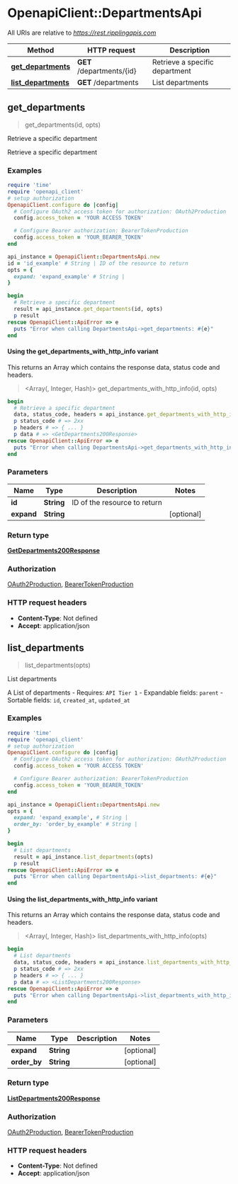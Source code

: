 # OpenapiClient::DepartmentsApi

All URIs are relative to *https://rest.ripplingapis.com*

| Method | HTTP request | Description |
| ------ | ------------ | ----------- |
| [**get_departments**](DepartmentsApi.md#get_departments) | **GET** /departments/{id} | Retrieve a specific department |
| [**list_departments**](DepartmentsApi.md#list_departments) | **GET** /departments | List departments |


## get_departments

> <GetDepartments200Response> get_departments(id, opts)

Retrieve a specific department

Retrieve a specific department

### Examples

```ruby
require 'time'
require 'openapi_client'
# setup authorization
OpenapiClient.configure do |config|
  # Configure OAuth2 access token for authorization: OAuth2Production
  config.access_token = 'YOUR ACCESS TOKEN'

  # Configure Bearer authorization: BearerTokenProduction
  config.access_token = 'YOUR_BEARER_TOKEN'
end

api_instance = OpenapiClient::DepartmentsApi.new
id = 'id_example' # String | ID of the resource to return
opts = {
  expand: 'expand_example' # String | 
}

begin
  # Retrieve a specific department
  result = api_instance.get_departments(id, opts)
  p result
rescue OpenapiClient::ApiError => e
  puts "Error when calling DepartmentsApi->get_departments: #{e}"
end
```

#### Using the get_departments_with_http_info variant

This returns an Array which contains the response data, status code and headers.

> <Array(<GetDepartments200Response>, Integer, Hash)> get_departments_with_http_info(id, opts)

```ruby
begin
  # Retrieve a specific department
  data, status_code, headers = api_instance.get_departments_with_http_info(id, opts)
  p status_code # => 2xx
  p headers # => { ... }
  p data # => <GetDepartments200Response>
rescue OpenapiClient::ApiError => e
  puts "Error when calling DepartmentsApi->get_departments_with_http_info: #{e}"
end
```

### Parameters

| Name | Type | Description | Notes |
| ---- | ---- | ----------- | ----- |
| **id** | **String** | ID of the resource to return |  |
| **expand** | **String** |  | [optional] |

### Return type

[**GetDepartments200Response**](GetDepartments200Response.md)

### Authorization

[OAuth2Production](../README.md#OAuth2Production), [BearerTokenProduction](../README.md#BearerTokenProduction)

### HTTP request headers

- **Content-Type**: Not defined
- **Accept**: application/json


## list_departments

> <ListDepartments200Response> list_departments(opts)

List departments

A List of departments  - Requires: `API Tier 1`  - Expandable fields: `parent`  - Sortable fields: `id`, `created_at`, `updated_at`

### Examples

```ruby
require 'time'
require 'openapi_client'
# setup authorization
OpenapiClient.configure do |config|
  # Configure OAuth2 access token for authorization: OAuth2Production
  config.access_token = 'YOUR ACCESS TOKEN'

  # Configure Bearer authorization: BearerTokenProduction
  config.access_token = 'YOUR_BEARER_TOKEN'
end

api_instance = OpenapiClient::DepartmentsApi.new
opts = {
  expand: 'expand_example', # String | 
  order_by: 'order_by_example' # String | 
}

begin
  # List departments
  result = api_instance.list_departments(opts)
  p result
rescue OpenapiClient::ApiError => e
  puts "Error when calling DepartmentsApi->list_departments: #{e}"
end
```

#### Using the list_departments_with_http_info variant

This returns an Array which contains the response data, status code and headers.

> <Array(<ListDepartments200Response>, Integer, Hash)> list_departments_with_http_info(opts)

```ruby
begin
  # List departments
  data, status_code, headers = api_instance.list_departments_with_http_info(opts)
  p status_code # => 2xx
  p headers # => { ... }
  p data # => <ListDepartments200Response>
rescue OpenapiClient::ApiError => e
  puts "Error when calling DepartmentsApi->list_departments_with_http_info: #{e}"
end
```

### Parameters

| Name | Type | Description | Notes |
| ---- | ---- | ----------- | ----- |
| **expand** | **String** |  | [optional] |
| **order_by** | **String** |  | [optional] |

### Return type

[**ListDepartments200Response**](ListDepartments200Response.md)

### Authorization

[OAuth2Production](../README.md#OAuth2Production), [BearerTokenProduction](../README.md#BearerTokenProduction)

### HTTP request headers

- **Content-Type**: Not defined
- **Accept**: application/json

